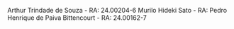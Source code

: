 Arthur Trindade de Souza - RA: 24.00204-6
Murilo Hideki Sato - RA: 
Pedro Henrique de Paiva Bittencourt - RA: 24.00162-7